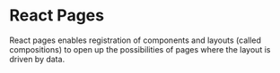 # React Pages

React pages enables registration of components and layouts (called compositions) to open up the possibilities of pages where the layout is driven by data.
